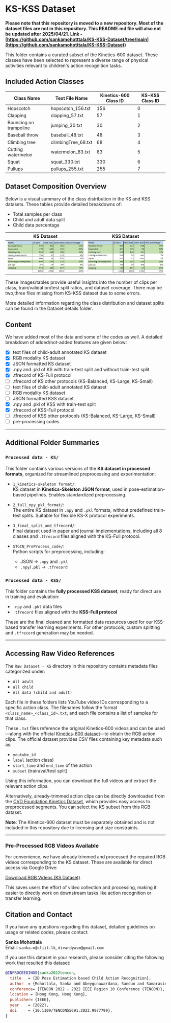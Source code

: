 # KS-KSS Dataset

**Please note that this repository is moved to a new repository. Most of the dataset files are not in this repository. This README.md file will also not be updated after 2025/04/21. Link - [https://github.com/sankamohotttala/KS-KSS-Dataset/tree/main](https://github.com/sankamohotttala/KS-KSS-Dataset)**

This folder contains a curated subset of the Kinetics-600 dataset. These classes have been selected to represent a diverse range of physical activities relevant to children's action recognition tasks.

## Included Action Classes

| Class Name               | Text File Name         | Kinetics-600 Class ID | KS-KSS Class ID |
|--------------------------|------------------------|------------------------|------------------|
| Hopscotch                | hopscotch_156.txt      | 156                    | 0                |
| Clapping                 | clapping_57.txt        | 57                     | 1                |
| Bouncing on trampoline   | jumping_30.txt         | 30                     | 2                |
| Baseball throw           | baseball_48.txt        | 48                     | 3                |
| Climbing tree            | climbingTree_68.txt    | 68                     | 4                |
| Cutting watermelon       | watermelon_83.txt      | 83                     | 5                |
| Squat                    | squat_330.txt          | 330                    | 6                |
| Pullups                  | pullups_255.txt        | 255                    | 7                |


## Dataset Composition Overview

Below is a visual summary of the class distribution in the KS and KSS datasets. These tables provide detailed breakdowns of:

- Total samples per class
- Child and adult data split
- Child data percentage

| KS Dataset | KSS Dataset |
|------------|-------------|
| ![KS Dataset](Dataset%20details/KS_dataset.png) | ![KSS Dataset](Dataset%20details/KSS_dataset.png) |


These images/tables provide useful insights into the number of clips per class, train/validation/test split ratios, and dataset coverage. There may be two,three files missing from KS-KSS dataset due to some errors.

More detailed information regarding the class distribution and dataset splits can be found in the Dataset details folder. 

## Content

We have added most of the data and some of the codes as well. A detailed breakdown of added/not-added features are given below:

 - [x] text files of child-adult annotated KS dataset
 - [x] RGB modality KS dataset
 - [x] JSON formatted KS dataset
 - [x] .npy and .pkl of KS with train-test split and without train-test split
 - [x] .tfrecord of KS-Full protocol
 - [ ] .tfrecord of KS other protocols (KS-Balanced, KS-Large, KS-Small)
 - [ ] text files of child-adult annotated KS dataset
 - [ ] RGB modality KS dataset
 - [ ] JSON formatted KSS dataset
 - [x] .npy and .pkl of KSS with train-test split
 - [x] .tfrecord of KSS-Full protocol
 - [ ] .tfrecord of KSS other protocols (KS-Balanced, KS-Large, KS-Small)
 - [ ] pre-processing codes
---

## Additional Folder Summaries

### `Processed data - KS/`  
This folder contains various versions of the **KS dataset in processed formats**, organized for streamlined preprocessing and experimentation:

- `1_kinetics-skeleton format/`:  
  KS dataset in **Kinetics-Skeleton JSON format**, used in pose-estimation-based pipelines. Enables standardized preprocessing.

- `2_full_npy_pkl_format/`:  
  The entire KS dataset in `.npy` and `.pkl` formats, without predefined train-test splits. Suitable for flexible KS-X protocol experiments.

- `3_final_split_and_tfrecord/`:  
  Final dataset used in paper and journal implementations, including all 8 classes and `.tfrecord` files aligned with the KS-Full protocol.

- `STGCN_PreProcess_code/`:  
  Python scripts for preprocessing, including:
  - JSON → `.npy` and `.pkl`  
  - `.npy`/`.pkl` → `.tfrecord`  

### `Processed data - KSS/`  
This folder contains the **fully processed KSS dataset**, ready for direct use in training and evaluation:
- `.npy` and `.pkl` data files
- `.tfrecord` files aligned with the **KSS-Full protocol**

These are the final cleaned and formatted data resources used for our KSS-based transfer learning experiments. For other protocols, custom splitting and `.tfrecord` generation may be needed.

---


## Accessing Raw Video References

The `Raw Dataset - KS` directory in this repository contains metadata files categorized under:

- `All adult`
- `all child`
- `All data (child and adult)`

Each file in these folders lists YouTube video IDs corresponding to a specific action class. The filenames follow the format `<class_name>_<class_id>.txt`, and each file contains a list of samples for that class.

These `.txt` files reference the original Kinetics-600 videos and can be used—along with the official [Kinetics-600 dataset](https://github.com/cvdfoundation/kinetics-dataset)—to obtain the RGB action clips. The official dataset provides CSV files containing key metadata such as:

- `youtube_id`
- `label` (action class)
- `start_time` and `end_time` of the action
- `subset` (train/val/test split)

Using this information, you can download the full videos and extract the relevant action clips.

Alternatively, already-trimmed action clips can be directly downloaded from the [CVD Foundation Kinetics Dataset](https://github.com/cvdfoundation/kinetics-dataset), which provides easy access to preprocessed segments. You can select the KS subset from this RGB dataset.


**Note**: The Kinetics-600 dataset must be separately obtained and is not included in this repository due to licensing and size constraints.

---

### Pre-Processed RGB Videos Available

For convenience, we have already trimmed and processed the required RGB videos corresponding to the KS dataset. These are available for direct access via Google Drive:

[Download RGB Videos (KS Dataset)](https://drive.google.com/drive/folders/1CaeN2eee1TLbrFxCGEdWhGis-AaZXvD7?usp=sharing)

This saves users the effort of video collection and processing, making it easier to directly work on downstream tasks like action recognition or transfer learning.



## Citation and Contact

If you have any questions regarding this dataset, detailed guidelines on usage or related codes, please contact:

**Sanka Mohottala**  
Email: `sanka.m@sliit.lk`, `divandyasm@gmail.com`

If you use this dataset in your research, please consider citing the following work that resulted this dataset:

```bibtex
@INPROCEEDINGS{sanka2022tencon,
  title   = {2D Pose Estimation based Child Action Recognition},
  author  = {Mohottala, Sanka and Abeygunawardana, Sandun and Samarasinghe, Pradeepa and Kasthurirathna, Dharshana and Abhayaratne, Charith},
  conference= {TENCON 2022 - 2022 IEEE Region 10 Conference (TENCON)},
  location = {Hong Kong, Hong Kong},
  publisher= {IEEE},
  year    = {2022},
  doi     = {10.1109/TENCON55691.2022.9977799},
}

